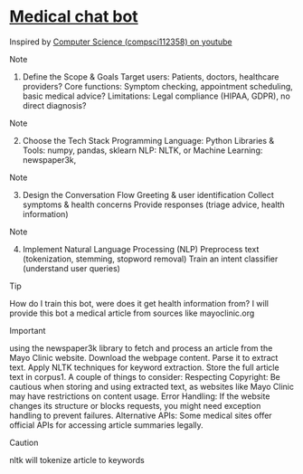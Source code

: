 # [Medical chat bot](https://github.com/hainguyen1511/Google-Colab/blob/main/Medical%20Bot.ipynb)
Inspired by [Computer Science (compsci112358) on youtube](https://www.youtube.com/watch?v=9KZwRBg4-P0)
> [!NOTE]
> 1. Define the Scope & Goals
Target users: Patients, doctors, healthcare providers?
Core functions: Symptom checking, appointment scheduling, basic medical advice?
Limitations: Legal compliance (HIPAA, GDPR), no direct diagnosis?

> [!NOTE]
> 2. Choose the Tech Stack
Programming Language: Python
Libraries & Tools: numpy, pandas, sklearn
NLP: NLTK, or 
Machine Learning: newspaper3k, 

> [!NOTE]
> 3. Design the Conversation Flow
Greeting & user identification
Collect symptoms & health concerns
Provide responses (triage advice, health information)

> [!NOTE]
> 4. Implement Natural Language Processing (NLP)
Preprocess text (tokenization, stemming, stopword removal)
Train an intent classifier (understand user queries)

> [!TIP]
> How do I train this bot, were does it get health information from?
I will provide this bot a medical article from sources like mayoclinic.org

> [!IMPORTANT]
> using the newspaper3k library to fetch and process an article from the Mayo Clinic website.
Download the webpage content.
Parse it to extract text.
Apply NLTK techniques for keyword extraction.
Store the full article text in corpus1.
A couple of things to consider:
Respecting Copyright: Be cautious when storing and using extracted text, as websites like Mayo Clinic may have restrictions on content usage.
Error Handling: If the website changes its structure or blocks requests, you might need exception handling to prevent failures.
Alternative APIs: Some medical sites offer official APIs for accessing article summaries legally.

> [!CAUTION]
> nltk will tokenize article to keywords
